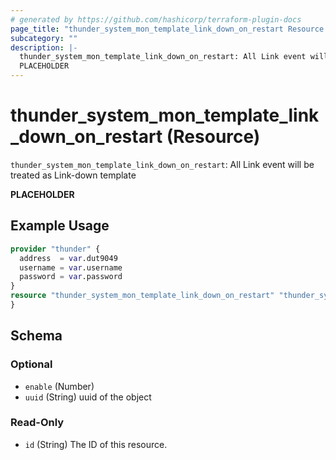 ```yaml
---
# generated by https://github.com/hashicorp/terraform-plugin-docs
page_title: "thunder_system_mon_template_link_down_on_restart Resource - terraform-provider-thunder"
subcategory: ""
description: |-
  thunder_system_mon_template_link_down_on_restart: All Link event will be treated as Link-down template
  PLACEHOLDER
---
```


# thunder_system_mon_template_link_down_on_restart (Resource)

`thunder_system_mon_template_link_down_on_restart`: All Link event will be treated as Link-down template

__PLACEHOLDER__

## Example Usage

```terraform
provider "thunder" {
  address  = var.dut9049
  username = var.username
  password = var.password
}
resource "thunder_system_mon_template_link_down_on_restart" "thunder_system_mon_template_link_down_on_restart" {
}
```

<!-- schema generated by tfplugindocs -->
## Schema

### Optional

- `enable` (Number)
- `uuid` (String) uuid of the object

### Read-Only

- `id` (String) The ID of this resource.


